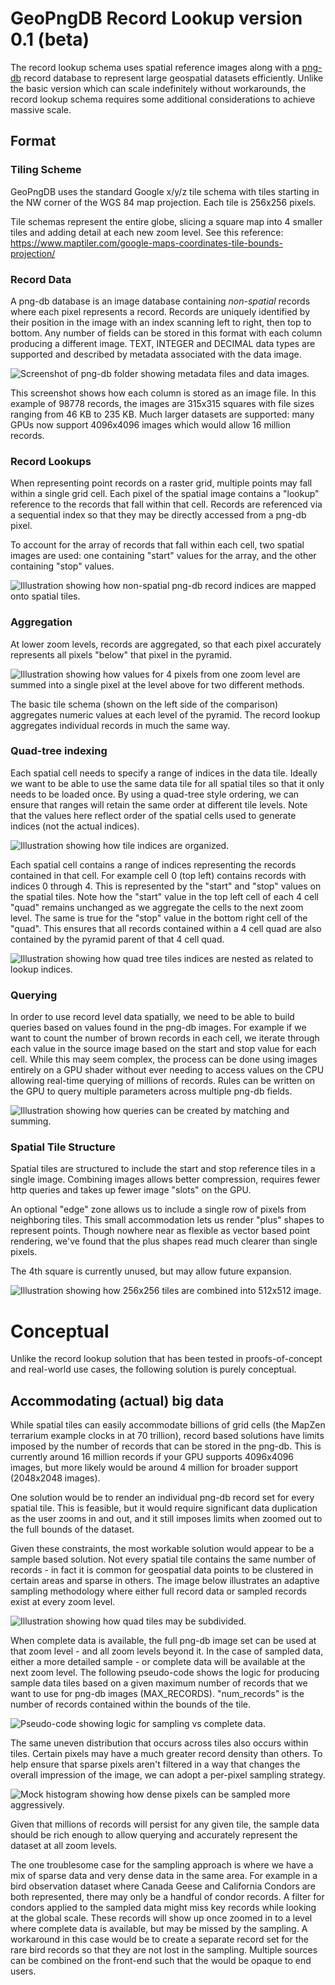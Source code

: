 # GeoPngDB Record Lookup version 0.1 (beta)

The record lookup schema uses spatial reference images along with a [png-db](https://github.com/sasakiassociates/png-db) record database to represent large geospatial datasets efficiently. Unlike the basic version which can scale indefinitely without workarounds, the record lookup schema requires some additional considerations to achieve massive scale.

## Format

### Tiling Scheme

GeoPngDB uses the standard Google x/y/z tile schema with tiles starting in the NW corner of the WGS 84 map projection. Each tile is 256x256 pixels.

Tile schemas represent the entire globe, slicing a square map into 4 smaller tiles and adding detail at each new zoom
level. See this reference: https://www.maptiler.com/google-maps-coordinates-tile-bounds-projection/

### Record Data
A png-db database is an image database containing *non-spatial* records where each pixel represents a record. Records are uniquely identified by their position in the image with an index scanning left to right, then top to bottom. Any number of fields can be stored in this format with each column producing a different image. TEXT, INTEGER and DECIMAL data types are supported and described by metadata associated with the data image.

![Screenshot of png-db folder showing metadata files and data images.](../../../img/png-db-example.png)

This screenshot shows how each column is stored as an image file. In this example of 98778 records, the images are 315x315 squares with file sizes ranging from 46 KB to 235 KB. Much larger datasets are supported: many GPUs now support 4096x4096 images which would allow 16 million records. 

### Record Lookups
When representing point records on a raster grid, multiple points may fall within a single grid cell. Each pixel of the spatial image contains a "lookup" reference to the records that fall within that cell. Records are referenced via a sequential index so that they may be directly accessed from a png-db pixel.

To account for the array of records that fall within each cell, two spatial images are used: one containing "start" values for the array, and the other containing "stop" values.

![Illustration showing how non-spatial png-db record indices are mapped onto spatial tiles.](../../../img/record-lookups.svg)

### Aggregation
At lower zoom levels, records are aggregated, so that each pixel accurately represents all pixels "below" that pixel in the pyramid. 

![Illustration showing how values for 4 pixels from one zoom level are summed into a single pixel at the level above for two different methods.](../../../img/pyramid-comparison.svg)

The basic tile schema (shown on the left side of the comparison) aggregates numeric values at each level of the pyramid. The record lookup aggregates individual records in much the same way.

### Quad-tree indexing
Each spatial cell needs to specify a range of indices in the data tile. Ideally we want to be able to use the same data tile for all spatial tiles so that it only needs to be loaded once. By using a quad-tree style ordering, we can ensure that ranges will retain the same order at different tile levels. Note that the values here reflect order of the spatial cells used to generate indices (not the actual indices).

![Illustration showing how tile indices are organized.](../../../img/tile-index-nesting.svg)

Each spatial cell contains a range of indices representing the records contained in that cell. For example cell 0 (top left) contains records with indices 0 through 4. This is represented by the "start" and "stop" values on the spatial tiles. Note how the "start" value in the top left cell of each 4 cell "quad" remains unchanged as we aggregate the cells to the next zoom level. The same is true for the "stop" value in the bottom right cell of the "quad". This ensures that all records contained within a 4 cell quad are also contained by the pyramid parent of that 4 cell quad.

![Illustration showing how quad tree tiles indices are nested as related to lookup indices.](../../../img/quad-tree-start-stops.svg)

### Querying
In order to use record level data spatially, we need to be able to build queries based on values found in the png-db images. For example if we want to count the number of brown records in each cell, we iterate through each value in the source image based on the start and stop value for each cell. While this may seem complex, the process can be done using images entirely on a GPU shader without ever needing to access values on the CPU allowing real-time querying of millions of records. Rules can be written on the GPU to query multiple parameters across multiple png-db fields.

![Illustration showing how queries can be created by matching and summing.](../../../img/query-sums.svg)

### Spatial Tile Structure
Spatial tiles are structured to include the start and stop reference tiles in a single image. Combining images allows better compression, requires fewer http queries and takes up fewer image "slots" on the GPU.

An optional "edge" zone allows us to include a single row of pixels from neighboring tiles. This small accommodation lets us render "plus" shapes to represent points. Though nowhere near as flexible as vector based point rendering, we've found that the plus shapes read much clearer than single pixels.

The 4th square is currently unused, but may allow future expansion.

![Illustration showing how 256x256 tiles are combined into 512x512 image.](../../../img/tile-structure.svg)

# Conceptual

Unlike the record lookup solution that has been tested in proofs-of-concept and real-world use cases, the following solution is purely conceptual.

## Accommodating (actual) big data

While spatial tiles can easily accommodate billions of grid cells (the MapZen terrarium example clocks in at 70 trillion), record based solutions have limits imposed by the number of records that can be stored in the png-db. This is currently around 16 million records if your GPU supports 4096x4096 images, but more likely would be around 4 million for broader support (2048x2048 images). 

One solution would be to render an individual png-db record set for every spatial tile. This is feasible, but it would require significant data duplication as the user zooms in and out, and it still imposes limits when zoomed out to the full bounds of the dataset.

Given these constraints, the most workable solution would appear to be a sample based solution. Not every spatial tile contains the same number of records - in fact it is common for geospatial data points to be clustered in certain areas and sparse in others. The image below illustrates an adaptive sampling methodology where either full record data or sampled records exist at every zoom level.

![Illustration showing how quad tiles may be subdivided.](../../../img/adaptive-quads.svg)

When complete data is available, the full png-db image set can be used at that zoom level - and all zoom levels beyond it. In the case of sampled data, either a more detailed sample - or complete data will be available at the next zoom level. The following pseudo-code shows the logic for producing sample data tiles based on a given maximum number of records that we want to use for png-db images (MAX_RECORDS). "num_records" is the number of records contained within the bounds of the tile.

![Pseudo-code showing logic for sampling vs complete data.](../../../img/pseudo-code.svg)

The same uneven distribution that occurs across tiles also occurs within tiles. Certain pixels may have a much greater record density than others. To help ensure that sparse pixels aren't filtered in a way that changes the overall impression of the image, we can adopt a per-pixel sampling strategy.

![Mock histogram showing how dense pixels can be sampled more aggressively.](../../../img/per-pixel-sampling-strategy.svg)

Given that millions of records will persist for any given tile, the sample data should be rich enough to allow querying and accurately represent the dataset at all zoom levels.

The one troublesome case for the sampling approach is where we have a mix of sparse data and very dense data in the same area. For example in a bird observation dataset where Canada Geese and California Condors are both represented, there may only be a handful of condor records. A filter for condors applied to the sampled data might miss key records while looking at the global scale. These records will show up once zoomed in to a level where complete data is available, but may be missed by the sampling. A workaround in this case would be to create a separate record set for the rare bird records so that they are not lost in the sampling. Multiple sources can be combined on the front-end such that the would be opaque to end users.



